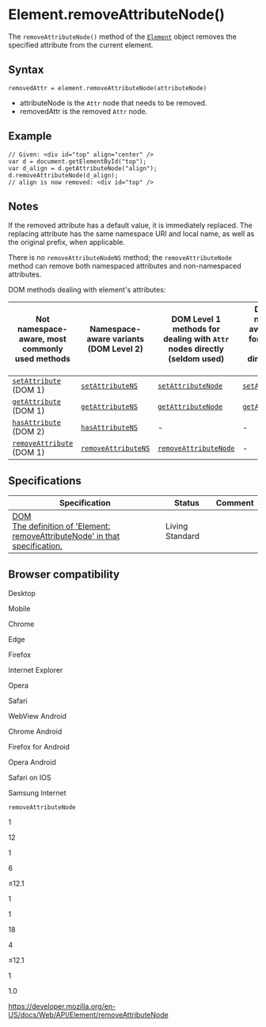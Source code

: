 # Element.removeAttributeNode()

The `removeAttributeNode()` method of the [`Element`](../element) object removes the specified attribute from the current element.

## Syntax

    removedAttr = element.removeAttributeNode(attributeNode)

- attributeNode is the `Attr` node that needs to be removed.
- removedAttr is the removed `Attr` node.

## Example

    // Given: <div id="top" align="center" />
    var d = document.getElementById("top");
    var d_align = d.getAttributeNode("align");
    d.removeAttributeNode(d_align);
    // align is now removed: <div id="top" />

## Notes

If the removed attribute has a default value, it is immediately replaced. The replacing attribute has the same namespace URI and local name, as well as the original prefix, when applicable.

There is no `removeAttributeNodeNS` method; the `removeAttributeNode` method can remove both namespaced attributes and non-namespaced attributes.

DOM methods dealing with element's attributes:

<table><thead><tr class="header"><th>Not namespace-aware, most commonly used methods</th><th>Namespace-aware variants (DOM Level 2)</th><th>DOM Level 1 methods for dealing with <code>Attr</code> nodes directly (seldom used)</th><th>DOM Level 2 namespace-aware methods for dealing with <code>Attr</code> nodes directly (seldom used)</th></tr></thead><tbody><tr class="odd"><td><a href="setattribute"><code>setAttribute</code></a> (DOM 1)</td><td><a href="setattributens"><code>setAttributeNS</code></a></td><td><a href="setattributenode"><code>setAttributeNode</code></a></td><td><a href="setattributenodens"><code>setAttributeNodeNS</code></a></td></tr><tr class="even"><td><a href="getattribute"><code>getAttribute</code></a> (DOM 1)</td><td><a href="getattributens"><code>getAttributeNS</code></a></td><td><a href="getattributenode"><code>getAttributeNode</code></a></td><td><a href="getattributenodens"><code>getAttributeNodeNS</code></a></td></tr><tr class="odd"><td><a href="hasattribute"><code>hasAttribute</code></a> (DOM 2)</td><td><a href="hasattributens"><code>hasAttributeNS</code></a></td><td>-</td><td>-</td></tr><tr class="even"><td><a href="removeattribute"><code>removeAttribute</code></a> (DOM 1)</td><td><a href="removeattributens"><code>removeAttributeNS</code></a></td><td><a href="removeattributenode"><code>removeAttributeNode</code></a></td><td>-</td></tr></tbody></table>

## Specifications

<table><thead><tr class="header"><th>Specification</th><th>Status</th><th>Comment</th></tr></thead><tbody><tr class="odd"><td><a href="https://dom.spec.whatwg.org/#dom-element-removeattributenode">DOM<br />
<span class="small">The definition of 'Element: removeAttributeNode' in that specification.</span></a></td><td><span class="spec-living">Living Standard</span></td><td></td></tr></tbody></table>

## Browser compatibility

Desktop

Mobile

Chrome

Edge

Firefox

Internet Explorer

Opera

Safari

WebView Android

Chrome Android

Firefox for Android

Opera Android

Safari on IOS

Samsung Internet

`removeAttributeNode`

1

12

1

6

≤12.1

1

1

18

4

≤12.1

1

1.0

<a href="https://developer.mozilla.org/en-US/docs/Web/API/Element/removeAttributeNode" class="_attribution-link">https://developer.mozilla.org/en-US/docs/Web/API/Element/removeAttributeNode</a>
